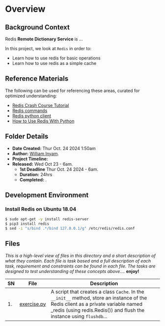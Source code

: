 # Overview #

## Background Context ##
Redis **Remote Dictionary Service** is ...

In this project, we  look at `Redis` in order to:
- Learn how to use redis for basic operations
- Learn how to use redis as a simple cache


## Reference Materials ##
The following can be used for referencing these areas, curated for optimized understanding:
- [Redis Crash Course Tutorial](https://www.youtube.com/watch?v=Hbt56gFj998)
- [Redis commands](https://redis.io/docs/latest/commands/)
- [Redis python client](https://redis-py.readthedocs.io/en/stable/)
- [How to Use Redis With Python](https://realpython.com/python-redis/)


## Folder Details ###
- **Date Created:** Thur Oct. 24 2024 1:50am
- **Author:** [William Inyam](https.//github.com/thecypherzen/alx-backend-storage/blob/main/0x00-MySQL_Advanced/0x01-NoSQL).
- **Project Timeline:**
- **Released:** Wed Oct 23 - 6am.
  - **1st Deadline** Thur Oct. 24 2024 - 6am.
  - **Duration:** 24hrs
  - **Completed:** .


## Development Environment ##
### Install Redis on Ubuntu 18.04 ###

``` sh
$ sudo apt-get -y install redis-server
$ pip3 install redis
$ sed -i "s/bind .*/bind 127.0.0.1/g" /etc/redis/redis.conf
```


## Files  ###
*This is a high-level view of files in this directory and a short description of what they contain. Each file is task based and a full description of each task, requirement and constraints can be found in each file. The tasks are designed to test understanding of these concepts above....* **enjoy!**

| **SN** | File                         | Description                                         |
|----|----------------------------------------------------|---------------------------------------|
| 1. | [exercise.py](https://github.com/thecypherzen/alx-backend-storage/blob/main/0x02-redis_basic/exercise.py) | A script that creates a class `Cache`. In the `__init__` method, store an instance of the Redis client as a private variable named _redis (using redis.Redis()) and flush the instance using `flushdb`... |
